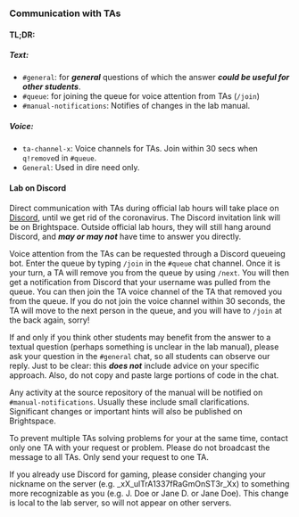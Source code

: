 ### Communication with TAs

#### TL;DR:

##### Text:

* `#general`: for ***general*** questions of which the answer ***could be useful
  for other students***.
* `#queue`: for joining the queue for voice attention from TAs (`/join`)
* `#manual-notifications`: Notifies of changes in the lab manual.

##### Voice:

* `ta-channel-x`: Voice channels for TAs. Join within 30 secs when `q!remove`d
  in `#queue`.
* `General`: Used in dire need only.

#### Lab on Discord

Direct communication with TAs during official lab hours will take place on
[Discord], until we get rid of the coronavirus. The Discord invitation link will
be on Brightspace. Outside official lab hours, they will still hang around
Discord, and ***may or may not*** have time to answer you directly.

Voice attention from the TAs can be requested through a Discord queueing bot.
Enter the queue by typing `/join` in the `#queue` chat channel. Once it is your
turn, a TA will remove you from the queue by using `/next`. You will then get a
notification from Discord that your username was pulled from the queue. You can
then join the TA voice channel of the TA that removed you from the queue. If you
do not join the voice channel within 30 seconds, the TA will move to the next
person in the queue, and you will have to `/join` at the back again, sorry!

If and only if you think other students may benefit from the answer to a textual
question (perhaps something is unclear in the lab manual), please ask your
question in the `#general` chat, so all students can observe our reply. Just to
be clear: this ***does not*** include advice on your specific approach. Also, do
not copy and paste large portions of code in the chat.

Any activity at the source repository of the manual will be notified
on `#manual-notifications`. Usually these include small clarifications.
Significant changes or important hints will also be published on Brightspace.

To prevent multiple TAs solving problems for your at the same time, contact only
one TA with your request or problem. Please do not broadcast the message to all
TAs. Only send your request to one TA.

If you already use Discord for gaming, please consider changing your nickname on
the server (e.g. \_xX\_ulTrA1337fRaGmOnST3r_Xx) to something more recognizable
as you (e.g. J. Doe or Jane D. or Jane Doe). This change is local to the lab
server, so will not appear on other servers.

[discord]: https://discord.com/
